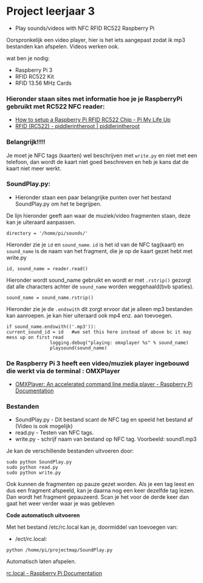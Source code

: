 # Project leerjaar 3

* Play sounds/videos with NFC RFID RC522 Raspberry Pi

Oorspronkelijk een video player, hier is het iets aangepast zodat ik mp3 bestanden kan afspelen.
Videos werken ook.


wat ben je nodig:

* Raspberry Pi 3
* RFID RC522 Kit
* RFID 13.56 MHz Cards

### Hieronder staan sites met informatie hoe je je RaspberryPi gebruikt met RC522 NFC reader: 
* [How to setup a Raspberry Pi RFID RC522 Chip - Pi My Life Up](https://pimylifeup.com/raspberry-pi-rfid-rc522/)
* [RFID (RC522) - piddlerintheroot |  piddlerintheroot](https://www.piddlerintheroot.com/rfid-rc522-raspberry-pi/)
### Belangrijk!!!!
Je moet je NFC tags (kaarten) wel beschrijven met ```write.py``` en niet met een telefoon, dan wordt de kaart niet goed beschreven en heb je kans dat de kaart niet meer werkt.

### SoundPlay.py:
* Hieronder staan een paar belangrijke punten over het bestand SoundPlay.py om het te begrijpen.

De lijn hieronder geeft aan waar de muziek/video fragmenten staan, deze kan je uiteraard aanpassen.
```
directory = '/home/pi/sounds/'
```
Hieronder zie je ```id``` en ``` sound_name ```. ```id``` is het id van de NFC tag(kaart) en ```sound_name``` is de naam van het fragment, die je op de kaart gezet hebt met write.py
```
id, sound_name = reader.read()
```
Hieronder wordt sound_name gebruikt en wordt er met ```.rstrip()``` gezorgt dat alle characters achter de ```sound_name``` worden weggehaald(bvb spaties).
```
sound_name = sound_name.rstrip()
```
Hieronder zie je de ```.endswith``` dit zorgt ervoor dat je alleen mp3 bestanden kan aanroepen. je kan hier uiteraard ook mp4 enz. aan toevoegen.
```			
if sound_name.endswith(('.mp3')):
current_sound_id = id 	#we set this here instead of above bc it may mess up on first read
				logging.debug("playing: omxplayer %s" % sound_name)
				playsound(sound_name) 
```
### De Raspberry Pi 3 heeft een video/muziek player ingebouwd die werkt via de terminal : OMXPlayer
* [OMXPlayer: An accelerated command line media player - Raspberry Pi Documentation](https://www.raspberrypi.org/documentation/raspbian/applications/omxplayer.md)

### Bestanden
* SoundPlay.py - Dit bestand scant de NFC tag en speeld het bestand af (Video is ook mogelijk)
* read.py - Testen van NFC tags.
* write.py - schrijf naam van bestand op NFC tag. Voorbeeld: sound1.mp3

Je kan de verschillende bestanden uitvoeren door:
```
sudo python SoundPlay.py
sudo python read.py
sudo python write.py
```

Ook kunnen de fragmenten op pauze gezet worden. Als je een tag leest en dus een fragment afspeeld, kan je daarna nog een keer dezelfde tag lezen. Dan wordt het fragment gepauzeerd. Scan je het voor de derde keer dan gaat het weer verder waar je was gebleven

**Code automatisch uitvoeren**

Met het bestand /etc/rc.local kan je, doormiddel van toevoegen van:
* /ect/rc.local:
```
python /home/pi/projectmap/SoundPlay.py
```
Automatisch laten afspelen.

[rc.local - Raspberry Pi Documentation](https://www.raspberrypi.org/documentation/linux/usage/rc-local.md)

